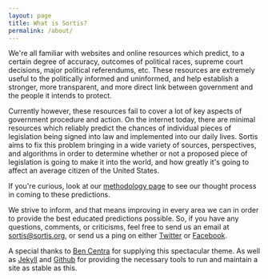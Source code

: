 ```yaml
---
layout: page
title: What is Sortis?
permalink: /about/
---
```


We're all familiar with websites and online resources which predict, to a certain degree of accuracy, outcomes of political races, supreme court decisions, major political referendums, etc. These resources are extremely useful to the politically informed and uninformed, and help establish a stronger, more transparent, and more direct link between government and the people it intends to protect.

Currently however, these resources fail to cover a lot of key aspects of government procedure and action. On the internet today, there are minimal resources which reliably predict the chances of individual pieces of legislation being signed into law and implemented into our daily lives. Sortis aims to fix this problem bringing in a wide variety of sources, perspectives, and algorithms in order to determine whether or not a proposed piece of legislation is going to make it into the world, and how greatly it's going to affect an average citizen of the United States.

If you're curious, look at our [methodology page](https://sortis.org/methodology) to see our thought process in coming to these predictions.

We strive to inform, and that means improving in every area we can in order to provide the best educated predictions possible. So, if you have any questions, comments, or criticisms, feel free to send us an email at sortis@sortis.org, or send us a ping on either [Twitter](https://twitter.com/SortisOrg) or [Facebook](https://www.facebook.com/sortisorg/).

A special thanks to [Ben Centra](http://bencentra.com) for supplying this spectacular theme. As well as [Jekyll](https://jekyllrb.com/) and [Github](https://github.com/) for providing the necessary tools to run and maintain a site as stable as this.
